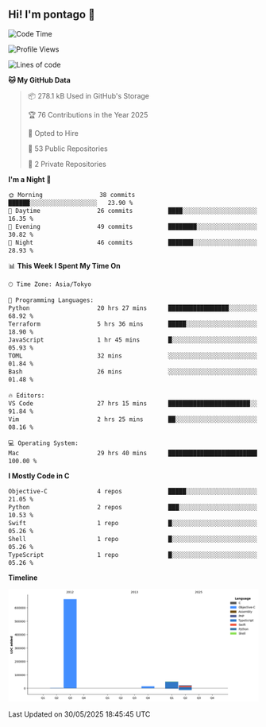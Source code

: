 ## Hi! I'm pontago 👋

<!--START_SECTION:waka-->
![Code Time](http://img.shields.io/badge/Code%20Time-269%20hrs%2026%20mins-blue)

![Profile Views](http://img.shields.io/badge/Profile%20Views-0-blue)

![Lines of code](https://img.shields.io/badge/From%20Hello%20World%20I%27ve%20Written-752.8%20thousand%20lines%20of%20code-blue)

**🐱 My GitHub Data** 

> 📦 278.1 kB Used in GitHub's Storage 
 > 
> 🏆 76 Contributions in the Year 2025
 > 
> 💼 Opted to Hire
 > 
> 📜 53 Public Repositories 
 > 
> 🔑 2 Private Repositories 
 > 
**I'm a Night 🦉** 

```text
🌞 Morning                38 commits          ██████░░░░░░░░░░░░░░░░░░░   23.90 % 
🌆 Daytime                26 commits          ████░░░░░░░░░░░░░░░░░░░░░   16.35 % 
🌃 Evening                49 commits          ████████░░░░░░░░░░░░░░░░░   30.82 % 
🌙 Night                  46 commits          ███████░░░░░░░░░░░░░░░░░░   28.93 % 
```


📊 **This Week I Spent My Time On** 

```text
🕑︎ Time Zone: Asia/Tokyo

💬 Programming Languages: 
Python                   20 hrs 27 mins      █████████████████░░░░░░░░   68.92 % 
Terraform                5 hrs 36 mins       █████░░░░░░░░░░░░░░░░░░░░   18.90 % 
JavaScript               1 hr 45 mins        █░░░░░░░░░░░░░░░░░░░░░░░░   05.93 % 
TOML                     32 mins             ░░░░░░░░░░░░░░░░░░░░░░░░░   01.84 % 
Bash                     26 mins             ░░░░░░░░░░░░░░░░░░░░░░░░░   01.48 % 

🔥 Editors: 
VS Code                  27 hrs 15 mins      ███████████████████████░░   91.84 % 
Vim                      2 hrs 25 mins       ██░░░░░░░░░░░░░░░░░░░░░░░   08.16 % 

💻 Operating System: 
Mac                      29 hrs 40 mins      █████████████████████████   100.00 % 
```

**I Mostly Code in C** 

```text
Objective-C              4 repos             █████░░░░░░░░░░░░░░░░░░░░   21.05 % 
Python                   2 repos             ███░░░░░░░░░░░░░░░░░░░░░░   10.53 % 
Swift                    1 repo              █░░░░░░░░░░░░░░░░░░░░░░░░   05.26 % 
Shell                    1 repo              █░░░░░░░░░░░░░░░░░░░░░░░░   05.26 % 
TypeScript               1 repo              █░░░░░░░░░░░░░░░░░░░░░░░░   05.26 % 
```



**Timeline**

![Lines of Code chart](https://raw.githubusercontent.com/pontago/pontago/main/assets/bar_graph.png)


 Last Updated on 30/05/2025 18:45:45 UTC
<!--END_SECTION:waka-->

